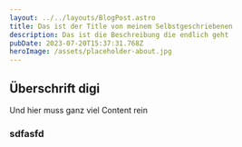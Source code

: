 ```yaml
---
layout: ../../layouts/BlogPost.astro
title: Das ist der Title von meinem Selbstgeschriebenen
description: Das ist die Beschreibung die endlich geht
pubDate: 2023-07-20T15:37:31.768Z
heroImage: /assets/placeholder-about.jpg
---
```

## Ü﻿berschrift digi

U﻿nd hier muss ganz viel Content rein

### s﻿dfasfd